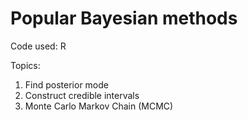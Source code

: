 # Popular Bayesian methods
Code used: R

Topics:
  1.   Find posterior mode
  2.   Construct credible intervals
  3.   Monte Carlo Markov Chain (MCMC)

